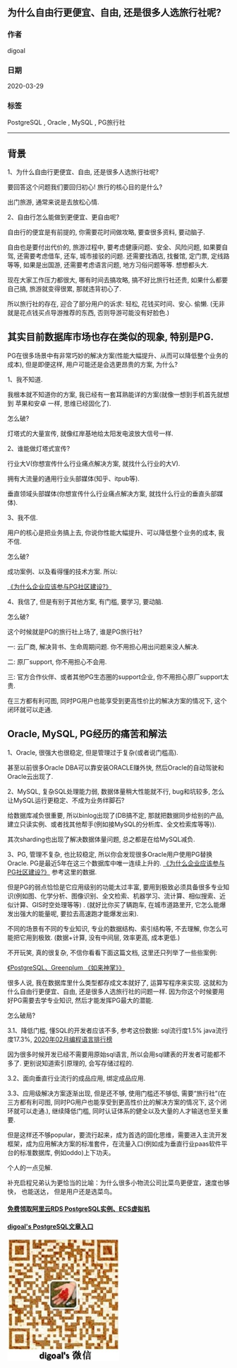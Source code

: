 ## 为什么自由行更便宜、自由, 还是很多人选旅行社呢?    
    
### 作者    
digoal    
    
### 日期    
2020-03-29    
    
### 标签    
PostgreSQL , Oracle , MySQL , PG旅行社     
    
----    
    
## 背景    
1、为什么自由行更便宜、自由, 还是很多人选旅行社呢?    
    
要回答这个问题我们要回归初心! 旅行的核心目的是什么?    
    
出门旅游, 通常来说是去放松心情.     
    
2、自由行怎么能做到更便宜、更自由呢?    
    
自由行的便宜是有前提的, 你需要花时间做攻略, 要查很多资料, 要动脑子.     
    
自由也是要付出代价的, 旅游过程中, 要考虑健康问题、安全、风险问题, 如果要自驾, 还需要考虑借车, 还车, 城市接驳的问题. 还需要找酒店, 找餐馆, 定门票, 定线路等等, 如果是出国游, 还需要考虑语言问题, 地方习俗问题等等. 想想都头大.     
    
现在大家工作压力都很大, 哪有时间去搞攻略, 搞不好比旅行社还贵, 如果什么都要自己搞, 旅游就变得很累, 那就违背初心了.     
    
所以旅行社的存在, 迎合了部分用户的诉求: 轻松, 花钱买时间、安心. 偷懒. (无非就是花点钱买点导游推荐的东西, 否则导游可能没有好脸色.)     
    
## 其实目前数据库市场也存在类似的现象, 特别是PG.     
    
PG在很多场景中有非常巧妙的解决方案(性能大幅提升、从而可以降低整个业务的成本), 但是即便这样, 用户可能还是会选更昂贵的方案, 为什么?    
    
1、我不知道.    
    
我根本就不知道你的方案, 我已经有一套耳熟能详的方案(就像一想到手机首先就想到 苹果和安卓 一样, 思维已经固化了).    
    
怎么破?    
    
灯塔式的大量宣传, 就像红岸基地给太阳发电波放大信号一样.    
    
2、谁能做灯塔式宣传?     
    
行业大V(你想宣传什么行业痛点解决方案, 就找什么行业的大V).    
    
拥有大流量的通用行业头部媒体(知乎、itpub等).    
    
垂直领域头部媒体(你想宣传什么行业痛点解决方案, 就找什么行业的垂直头部媒体).     
    
3、我不信.     
    
用户的核心是把业务搞上去, 你说你性能大幅提升、可以降低整个业务的成本, 我不信.     
    
怎么破?    
    
成功案例、以及看得懂的技术方案. 所以:     
    
[《为什么企业应该参与PG社区建设?》](../202003/20200321_01.md)     
    
4、我信了, 但是有别于其他方案, 有门槛, 要学习, 要动脑.     
    
怎么破?    
    
这个时候就是PG的旅行社上场了, 谁是PG旅行社?    
    
一: 云厂商, 解决背书、生命周期问题. 你不用担心用出问题来没人解决.     
    
二: 原厂support, 你不用担心不会用.     
    
三: 官方合作伙伴、或者其他PG生态圈的support企业, 你不用担心原厂support太贵.     
    
在三方都有利可图, 同时PG用户也能享受到更高性价比的解决方案的情况下, 这个闭环就可以走通.       
    
    
## Oracle, MySQL, PG经历的痛苦和解法    
1、Oracle, 很强大也很稳定, 但是管理过于复杂(或者说门槛高).     
    
甚至以前很多Oracle DBA可以靠安装ORACLE赚外快, 然后Oracle的自动驾驶和Oracle云出现了.     
    
2、MySQL, 复杂SQL处理能力弱, 数据体量稍大性能就不行, bug和坑较多, 怎么让MySQL运行更稳定、不成为业务绊脚石?     
    
给数据库减负很重要, 所以binlog出现了(DB搞不定, 那就把数据同步给别的产品, 建立只读实例、或者找其他帮手(例如接MySQL的分析库、全文检索库等等)).    
    
其次sharding也出现了解决数据体量问题, 总之都是在给MySQL减负.     
    
3、PG, 管理不复杂, 也比较稳定, 所以你会发现很多Oracle用户使用PG替换Oracle. PG是最近5年在这三个数据库中唯一连续上升的. [《为什么企业应该参与PG社区建设?》](../202003/20200321_01.md)  参考这里的数据.      
    
但是PG的弱点恰恰是它应用级别的功能太过丰富, 要用到极致必须具备很多专业知识(例如图、化学分析、图像识别、全文检索、机器学习、流计算、相似搜索、近似计算、GIS时空处理等等) . (就好比你买了辆跑车, 在城市道路里开, 它怎么能爆发出强大的能量呢, 要拉去高速跑才能爆发出来).     
    
不同的场景有不同的专业知识, 专业的数据结构、索引结构等, 不去理解, 你怎么可能把它用到极致. (数据+计算, 没有中间层, 效率更高, 成本更低.)     
    
不开玩笑, 真的很复杂, 不信你看看下面这篇文档, 这里还只列举了一些些案例:    
    
[《PostgreSQL、Greenplum 《如来神掌》》](../201706/20170601_02.md)        
    
很多人说, 我在数据库里什么类型都存成文本就好了, 运算写程序来实现. 这就和为什么自由行更便宜、自由, 还是很多人选旅行社的问题一样. 因为你这个时候要用好PG需要去学专业知识, 然后才能发挥PG最大的潜能.     
    
怎么破局?     
  
3\.1、降低门槛, 懂SQL的开发者应该不多, 参考这份数据: sql流行度1.5% java流行度17.3%, [2020年02月编程语言排行榜](https://hellogithub.com/report/tiobe/)   
  
因为很多时候开发已经不需要用原始sql语言, 所以会用sql建表的开发者可能都不多了. 更别说知道索引原理的, 会写存储过程的.    
    
3\.2、面向垂直行业流行的成品应用, 绑定成品应用.     
  
3\.3、应用级解决方案逐渐出现, 但是还不够, 使用门槛还不够低, 需要“旅行社”(在三方都有利可图, 同时PG用户也能享受到更高性价比的解决方案的情况下, 这个闭环就可以走通.), 继续降低门槛, 同时认证体系的健全以及大量的人才输送也至关重要.     
    
但是这样还不够popular，要流行起来，成为首选的固化思维，需要进入主流开发框架，成为应用解决方案的标准套件，在流量入口(例如成为垂直行业paas软件平台的标准数据库, 例如oddo)上下功夫。     
    
个人的一点见解.    
    
补充启程兄弟认为更恰当的比喻：为什么很多小物流公司比菜鸟更便宜，速度也够快， 也能送达， 但是用户还是选菜鸟。     
    
    
#### [免费领取阿里云RDS PostgreSQL实例、ECS虚拟机](https://www.aliyun.com/database/postgresqlactivity "57258f76c37864c6e6d23383d05714ea")  
    
    
#### [digoal's PostgreSQL文章入口](https://github.com/digoal/blog/blob/master/README.md "22709685feb7cab07d30f30387f0a9ae")  
    
    
![digoal's weixin](../pic/digoal_weixin.jpg "f7ad92eeba24523fd47a6e1a0e691b59")  
  
